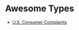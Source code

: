 # Awesome Types

* [U.S. Consumer Complaints](https://github.com/quicktype/types-consumer-complaints)
